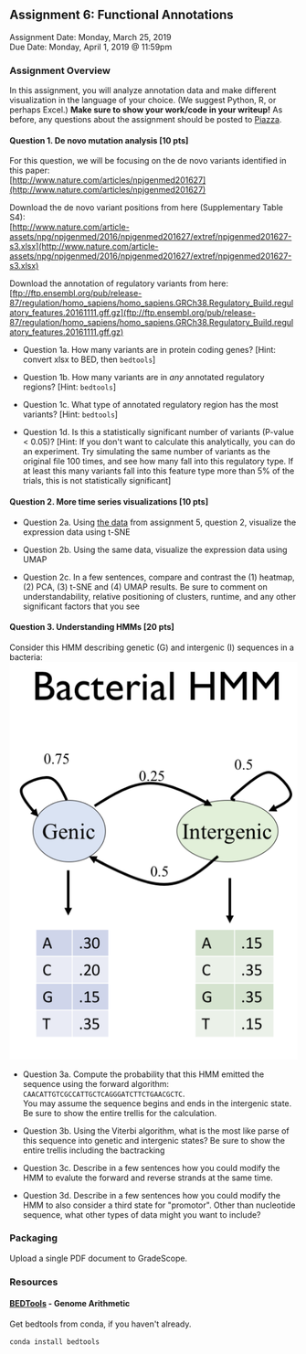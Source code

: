 ## Assignment 6: Functional Annotations
Assignment Date: Monday, March 25, 2019  
Due Date: Monday, April 1, 2019 @ 11:59pm  

### Assignment Overview

In this assignment, you will analyze annotation data and make different visualization in the language of your choice.
(We suggest Python, R, or perhaps Excel.) **Make sure to show your work/code in your writeup!** As before, any questions about the assignment should be posted to 
[Piazza](https://piazza.com/jhu/spring2019/en601749/home).


#### Question 1. De novo mutation analysis [10 pts]

For this question, we will be focusing on the de novo variants identified in this paper:<br>
[http://www.nature.com/articles/npjgenmed201627](http://www.nature.com/articles/npjgenmed201627)

Download the de novo variant positions from here (Supplementary Table S4):<br>
[http://www.nature.com/article-assets/npg/npjgenmed/2016/npjgenmed201627/extref/npjgenmed201627-s3.xlsx](http://www.nature.com/article-assets/npg/npjgenmed/2016/npjgenmed201627/extref/npjgenmed201627-s3.xlsx)

Download the annotation of regulatory variants from here:<br>
[ftp://ftp.ensembl.org/pub/release-87/regulation/homo_sapiens/homo_sapiens.GRCh38.Regulatory_Build.regulatory_features.20161111.gff.gz](ftp://ftp.ensembl.org/pub/release-87/regulation/homo_sapiens/homo_sapiens.GRCh38.Regulatory_Build.regulatory_features.20161111.gff.gz)

- Question 1a. How many variants are in protein coding genes? [Hint: convert xlsx to BED, then `bedtools`]

- Question 1b. How many variants are in *any* annotated regulatory regions? [Hint: `bedtools`]

- Question 1c. What type of annotated regulatory region has the most variants? [Hint: `bedtools`]

- Question 1d. Is this a statistically significant number of variants (P-value < 0.05)? [Hint: If you don't want to calculate this analytically, you can do an experiment. Try simulating the same number of variants as the original file 100 times, and see how many fall into this regulatory type. If at least this many variants fall into this feature type more than 5% of the trials, this is not statistically significant]


#### Question 2. More time series visualizations [10 pts]

- Question 2a. Using [the data](http://schatz-lab.org/teaching/exercises/rnaseq/rnaseq.1.expression/expression.txt) from assignment 5, question 2, visualize the expression data using t-SNE

- Question 2b. Using the same data, visualize the expression data using UMAP

- Question 2c. In a few sentences, compare and contrast the (1) heatmap, (2) PCA, (3) t-SNE and (4) UMAP results. Be sure to comment on understandability, relative positioning of clusters,
  runtime, and any other significant factors that you see


#### Question 3. Understanding HMMs [20 pts]

Consider this HMM describing genetic (G) and intergenic (I) sequences in a bacteria:<br>
![BacterialHMM](BacterialHMM.png)

- Question 3a. Compute the probability that this HMM emitted the sequence using the forward algorithm: `CAACATTGTCGCCATTGCTCAGGGATCTTCTGAACGCTC`.<br>
You may assume the sequence begins and ends in the intergenic state. Be sure to show the entire trellis for the calculation.

- Question 3b. Using the Viterbi algorithm, what is the most like parse of this sequence into genetic and intergenic states? Be sure to show the entire trellis including the bactracking

- Question 3c. Describe in a few sentences how you could modify the HMM to evalute the forward and reverse strands at the same time.

- Question 3d. Describe in a few sentences how you could modify the HMM to also consider a third state for "promotor". 
Other than nucleotide sequence, what other types of data might you want to include?

### Packaging

Upload a single PDF document to GradeScope.

### Resources

#### [BEDTools](http://bedtools.readthedocs.io/en/latest/) - Genome Arithmetic

Get bedtools from conda, if you haven't already.

```
conda install bedtools
```


